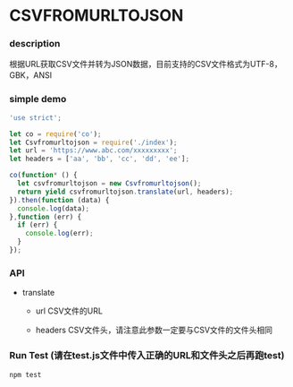 # CSVFROMURLTOJSON

### description

根据URL获取CSV文件并转为JSON数据，目前支持的CSV文件格式为UTF-8，GBK，ANSI

### simple demo
```js
'use strict';

let co = require('co');
let Csvfromurltojson = require('./index');
let url = 'https://www.abc.com/xxxxxxxxx';
let headers = ['aa', 'bb', 'cc', 'dd', 'ee'];

co(function* () {
  let csvfromurltojson = new Csvfromurltojson();
  return yield csvfromurltojson.translate(url, headers);
}).then(function (data) {
  console.log(data);
},function (err) {
  if (err) {
    console.log(err);
  }
});

```
### API

* translate

   * url CSV文件的URL

   * headers CSV文件头，请注意此参数一定要与CSV文件的文件头相同

### Run Test (请在test.js文件中传入正确的URL和文件头之后再跑test)

```
npm test
```